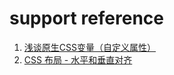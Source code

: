 # support reference
1. [浅谈原生CSS变量（自定义属性）](https://juejin.cn/post/6993182909108584484#heading-5)
2. [CSS 布局 - 水平和垂直对齐](https://www.w3school.com.cn/css/css_align.asp)


















